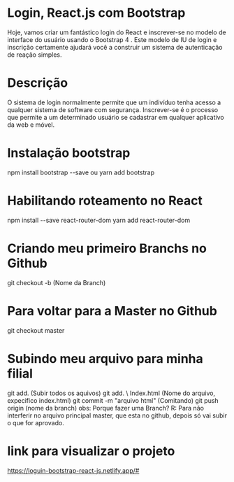 # Login, React.js com Bootstrap
Hoje, vamos criar um fantástico login do React e inscrever-se no modelo de interface do usuário usando o Bootstrap 4 . Este modelo de IU de login e inscrição certamente ajudará você a construir um sistema de autenticação de reação simples.

# Descrição 
O sistema de login normalmente permite que um indivíduo tenha acesso a qualquer sistema de software com segurança. Inscrever-se é o processo que permite a um determinado usuário se cadastrar em qualquer aplicativo da web e móvel.

# Instalação bootstrap 
npm install bootstrap --save
ou
yarn add bootstrap

# Habilitando roteamento no React
npm install --save react-router-dom
yarn add react-router-dom


# Criando meu primeiro Branchs no Github
git checkout -b (Nome da Branch)

# Para voltar para a Master no Github
git checkout master

# Subindo meu arquivo para minha filial
git add. (Subir todos os aquivos) 
git add. \ Index.html (Nome do arquivo, 
expecifico index.html) 
git commit -m "arquivo html" (Comitando) 
git push origin (nome da branch) 
obs: Porque fazer uma Branch? R: Para não interferir no arquivo principal master, que esta no github, depois só vai subir o que for aprovado.

# link para visualizar o projeto
https://loguin-bootstrap-react-js.netlify.app/# 
